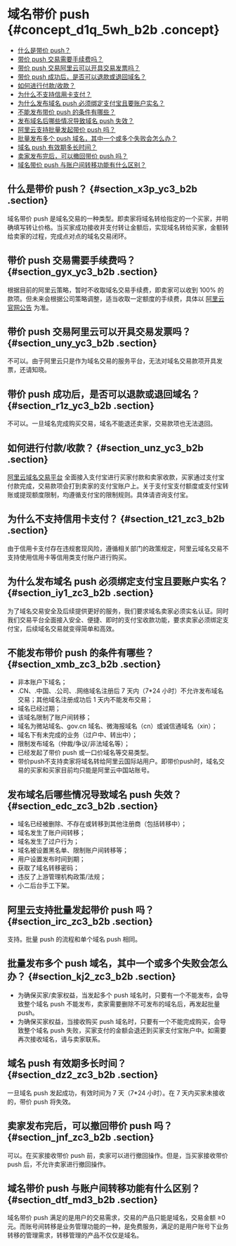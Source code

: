 # 域名带价 push {#concept_d1q_5wh_b2b .concept}

-   [什么是带价 push？](#section_x3p_yc3_b2b)
-   [带价 push 交易需要手续费吗？](#section_gyx_yc3_b2b)
-   [带价 push 交易阿里云可以开具交易发票吗？](#section_uny_yc3_b2b)
-   [带价 push 成功后，是否可以退款或退回域名？](#section_r1z_yc3_b2b)
-   [如何进行付款/收款？](#section_unz_yc3_b2b)
-   [为什么不支持信用卡支付？](#section_t21_zc3_b2b)
-   [为什么发布域名 push 必须绑定支付宝且要账户实名？](#section_iy1_zc3_b2b)
-   [不能发布带价 push 的条件有哪些？](#section_xmb_zc3_b2b)
-   [发布域名后哪些情况导致域名 push 失效？](#section_edc_zc3_b2b)
-   [阿里云支持批量发起带价 push 吗？](#section_irc_zc3_b2b)
-   [批量发布多个 push 域名，其中一个或多个失败会怎么办？](#section_kj2_zc3_b2b)
-   [域名 push 有效期多长时间？](#section_dz2_zc3_b2b)
-   [卖家发布完后，可以撤回带价 push 吗？](#section_jnf_zc3_b2b)
-   [域名带价 push 与账户间转移功能有什么区别？](#section_dtf_md3_b2b)

## 什么是带价 push？ {#section_x3p_yc3_b2b .section}

域名带价 push 是域名交易的一种类型。即卖家将域名转给指定的一个买家，并明确填写转让价格。当买家成功接收并支付转让金额后，实现域名转给买家，金额转给卖家的过程，完成点对点的域名交易闭环。

## 带价 push 交易需要手续费吗？ {#section_gyx_yc3_b2b .section}

根据目前的阿里云策略，暂时不收取域名交易手续费，即卖家可以收到 100% 的款项。但未来会根据公司策略调整，适当收取一定额度的手续费，具体以 [阿里云官网公告](https://help.aliyun.com/noticelist.html?) 为准。

## 带价 push 交易阿里云可以开具交易发票吗？ {#section_uny_yc3_b2b .section}

不可以。由于阿里云只是作为域名交易的服务平台，无法对域名交易款项开具发票，还请知晓。

## 带价 push 成功后，是否可以退款或退回域名？ {#section_r1z_yc3_b2b .section}

不可以。一旦域名完成购买交易，域名不能退还卖家，交易款项也无法退回。

## 如何进行付款/收款？ {#section_unz_yc3_b2b .section}

[阿里云域名交易平台](https://mi.aliyun.com/?spm=a2c4g.11186623.2.17.oR0Yaw) 全面接入支付宝进行买家付款和卖家收款，买家通过支付宝付款完成，交易款项会打到卖家的支付宝账户上。关于支付宝支付额度或支付宝转账或提现额度限制，均遵循支付宝的限制规则。具体请咨询支付宝。

## 为什么不支持信用卡支付？ {#section_t21_zc3_b2b .section}

由于信用卡支付存在违规套现风险，遵循相关部门的政策规定，阿里云域名交易不支持使用信用卡等信用类支付账户进行购买。

## 为什么发布域名 push 必须绑定支付宝且要账户实名？ {#section_iy1_zc3_b2b .section}

为了域名交易安全及后续提供更好的服务，我们要求域名卖家必须实名认证。同时我们交易平台全面接入安全、便捷、即时的支付宝收款功能，要求卖家必须绑定支付宝，后续域名交易就变得简单和高效。

## 不能发布带价 push 的条件有哪些？ {#section_xmb_zc3_b2b .section}

-   非本账户下域名；
-   .CN、.中国、.公司、.网络域名注册后 7 天内（7\*24 小时）不允许发布域名交易；其他域名注册成功后 1 天内不能发布交易；
-   域名已经过期；
-   该域名限制了账户间转移；
-   域名为微站域名、gov.cn 域名、微海报域名（cn）或诚信通域名（xin）；
-   域名下有未完成的业务（过户中、转出中）；
-   限制发布域名（仲裁/争议/非法域名等）；
-   已经发起了带价 push 或一口价域名等交易类型。
-   带价push不支持卖家将域名转给阿里云国际站用户。即带价push时，域名交易的买家和买家目前均只能是阿里云中国站账号。

## 发布域名后哪些情况导致域名 push 失效？ {#section_edc_zc3_b2b .section}

-   域名已经被删除、不存在或转移到其他注册商（包括转移中）；
-   域名发生了账户间转移；
-   域名发生了过户行为；
-   域名被设置黑名单、限制账户间转移等；
-   用户设置发布时间到期；
-   获取了域名转移密码；
-   违反了上游管理机构政策/法规；
-   小二后台手工下架。

## 阿里云支持批量发起带价 push 吗？ {#section_irc_zc3_b2b .section}

支持。批量 push 的流程和单个域名 push 相同。

## 批量发布多个 push 域名，其中一个或多个失败会怎么办？ {#section_kj2_zc3_b2b .section}

-   为确保买家/卖家权益，当发起多个 push 域名时，只要有一个不能发布，会导致整个域名 push 不能发布，卖家需要删除不可发布的域名后，再发起批量 push。
-   为确保买家权益，当接收购买 push 域名时，只要有一个不能完成购买，会导致整个域名 push 失败，买家支付的金额会退还到买家支付宝账户中。如需要再次接收域名，请与卖家联系。

## 域名 push 有效期多长时间？ {#section_dz2_zc3_b2b .section}

一旦域名 push 发起成功，有效时间为 7 天（7\*24 小时）。在 7 天内买家未接收的，带价 push 将失效。

## 卖家发布完后，可以撤回带价 push 吗？ {#section_jnf_zc3_b2b .section}

可以。在买家接收带价 push 前，卖家可以进行撤回操作。但是，当买家接收带价 push 后，不允许卖家进行撤回操作。

## 域名带价 push 与账户间转移功能有什么区别？ {#section_dtf_md3_b2b .section}

域名带价 push 满足的是用户的交易需求，交易的产品只能是域名，交易金额 ≥0 元。而账号间转移是业务管理功能的一种，是免费服务，满足的是用户账号下业务转移的管理需求，转移管理的产品不仅仅是域名。


